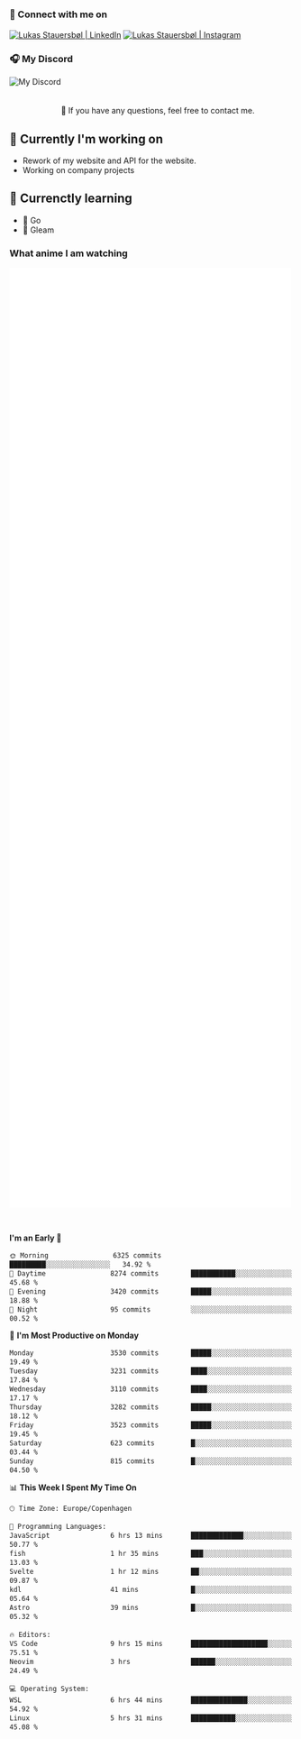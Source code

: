 ### 🔗 Connect with me on
<a href="https://www.instagram.com/lukas_stauersbol" target="_blank"><img align="center" src="https://raw.githubusercontent.com/stauersbol/stauersbol/main/images/instagram.svg" alt="Lukas Stauersbøl | LinkedIn" width="30px"/></a>
<a href="https://www.linkedin.com/in/lukas-stauersbol/" target="_blank"><img align="center" src="https://raw.githubusercontent.com/stauersbol/stauersbol/main/images/linkedin.svg" alt="Lukas Stauersbøl | Instagram" width="30px"/></a>

<p align="center">
 <h3>🎧 My Discord</h3>
 <img align="left" height="55px" src="https://discord.c99.nl/widget/theme-2/147806323323568128.png" alt="My Discord" />
</p>

<br/>
<br/>
<br/>
💬 If you have any questions, feel free to contact me.

## 🔭 Currently I'm working on
- Rework of my website and API for the website.
- Working on company projects
 
## 🌱 Currenctly learning
- 💙 Go
- 💜 Gleam

### What anime I am watching
<a href="https://anilist.co/user/slashiy/" align="center"><img align="center" width="500px" src="metrics.plugin.personal.anilist.svg" /></a>

<br/>

<!--START_SECTION:waka-->
**I'm an Early 🐤** 

```text
🌞 Morning                6325 commits        █████████░░░░░░░░░░░░░░░░   34.92 % 
🌆 Daytime                8274 commits        ███████████░░░░░░░░░░░░░░   45.68 % 
🌃 Evening                3420 commits        █████░░░░░░░░░░░░░░░░░░░░   18.88 % 
🌙 Night                  95 commits          ░░░░░░░░░░░░░░░░░░░░░░░░░   00.52 % 
```
📅 **I'm Most Productive on Monday** 

```text
Monday                   3530 commits        █████░░░░░░░░░░░░░░░░░░░░   19.49 % 
Tuesday                  3231 commits        ████░░░░░░░░░░░░░░░░░░░░░   17.84 % 
Wednesday                3110 commits        ████░░░░░░░░░░░░░░░░░░░░░   17.17 % 
Thursday                 3282 commits        █████░░░░░░░░░░░░░░░░░░░░   18.12 % 
Friday                   3523 commits        █████░░░░░░░░░░░░░░░░░░░░   19.45 % 
Saturday                 623 commits         █░░░░░░░░░░░░░░░░░░░░░░░░   03.44 % 
Sunday                   815 commits         █░░░░░░░░░░░░░░░░░░░░░░░░   04.50 % 
```


📊 **This Week I Spent My Time On** 

```text
🕑︎ Time Zone: Europe/Copenhagen

💬 Programming Languages: 
JavaScript               6 hrs 13 mins       █████████████░░░░░░░░░░░░   50.77 % 
fish                     1 hr 35 mins        ███░░░░░░░░░░░░░░░░░░░░░░   13.03 % 
Svelte                   1 hr 12 mins        ██░░░░░░░░░░░░░░░░░░░░░░░   09.87 % 
kdl                      41 mins             █░░░░░░░░░░░░░░░░░░░░░░░░   05.64 % 
Astro                    39 mins             █░░░░░░░░░░░░░░░░░░░░░░░░   05.32 % 

🔥 Editors: 
VS Code                  9 hrs 15 mins       ███████████████████░░░░░░   75.51 % 
Neovim                   3 hrs               ██████░░░░░░░░░░░░░░░░░░░   24.49 % 

💻 Operating System: 
WSL                      6 hrs 44 mins       ██████████████░░░░░░░░░░░   54.92 % 
Linux                    5 hrs 31 mins       ███████████░░░░░░░░░░░░░░   45.08 % 
```


<!--END_SECTION:waka-->
